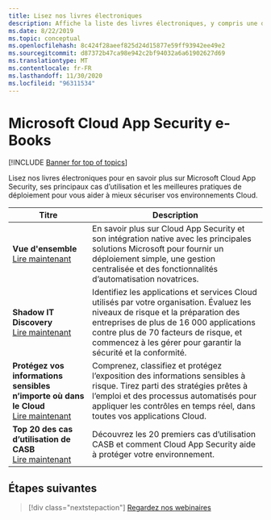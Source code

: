 ```yaml
---
title: Lisez nos livres électroniques
description: Affiche la liste des livres électroniques, y compris une description.
ms.date: 8/22/2019
ms.topic: conceptual
ms.openlocfilehash: 8c424f28aeef825d24d15877e59ff93942ee49e2
ms.sourcegitcommit: d87372b47ca98e942c2bf94032a6a61902627d69
ms.translationtype: MT
ms.contentlocale: fr-FR
ms.lasthandoff: 11/30/2020
ms.locfileid: "96311534"
---
```

# <a name="microsoft-cloud-app-security-e-books"></a>Microsoft Cloud App Security e-Books

[!INCLUDE [Banner for top of topics](includes/banner.md)]

Lisez nos livres électroniques pour en savoir plus sur Microsoft Cloud App Security, ses principaux cas d’utilisation et les meilleures pratiques de déploiement pour vous aider à mieux sécuriser vos environnements Cloud.

| Titre | Description |
| --- | --- |
| **Vue d'ensemble**<br />[Lire maintenant](https://go.microsoft.com/fwlink/p/?linkid=2079728) | En savoir plus sur Cloud App Security et son intégration native avec les principales solutions Microsoft pour fournir un déploiement simple, une gestion centralisée et des fonctionnalités d’automatisation novatrices. |
| **Shadow IT Discovery**<br />[Lire maintenant](https://go.microsoft.com/fwlink/p/?linkid=2079805) | Identifiez les applications et services Cloud utilisés par votre organisation. Évaluez les niveaux de risque et la préparation des entreprises de plus de 16 000 applications contre plus de 70 facteurs de risque, et commencez à les gérer pour garantir la sécurité et la conformité. |
| **Protégez vos informations sensibles n’importe où dans le Cloud**<br />[Lire maintenant](https://go.microsoft.com/fwlink/p/?linkid=2079808) | Comprenez, classifiez et protégez l’exposition des informations sensibles à risque. Tirez parti des stratégies prêtes à l’emploi et des processus automatisés pour appliquer les contrôles en temps réel, dans toutes vos applications Cloud. |
| **Top 20 des cas d’utilisation de CASB**<br />[Lire maintenant](https://go.microsoft.com/fwlink/p/?linkid=2099428) | Découvrez les 20 premiers cas d’utilisation CASB et comment Cloud App Security aide à protéger votre environnement. |

## <a name="next-steps"></a>Étapes suivantes

> [!div class="nextstepaction"]
> [Regardez nos webinaires](webinars.md)
